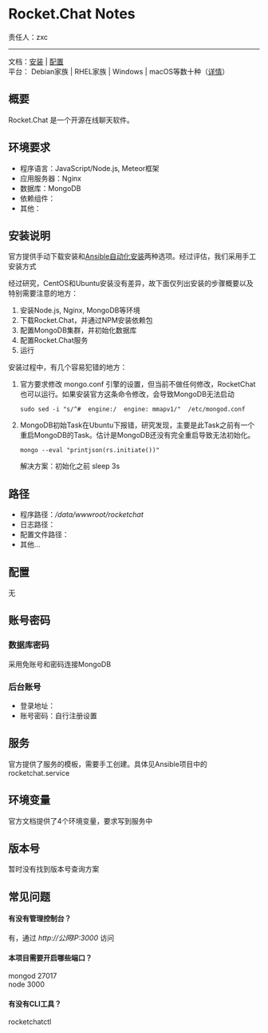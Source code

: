 #  Rocket.Chat Notes

责任人：zxc

---
 
文档：[安装](https://docs.rocket.chat/installation/manual-installation/ubuntu/) | [配置](https://docs.rocket.chat/installation/manual-installation/ubuntu/)  
平台： Debian家族 | RHEL家族 | Windows | macOS等数十种（[详情](https://github.com/RocketChat/Rocket.Chat#deployment)）



## 概要

Rocket.Chat 是一个开源在线聊天软件。

## 环境要求

* 程序语言：JavaScript/Node.js, Meteor框架
* 应用服务器：Nginx
* 数据库：MongoDB
* 依赖组件： 
* 其他：

## 安装说明

官方提供手动下载安装和[Ansible自动化安装]()两种选项。经过评估，我们采用手工安装方式

经过研究，CentOS和Ubuntu安装没有差异，故下面仅列出安装的步骤概要以及特别需要注意的地方：

1. 安装Node.js, Nginx, MongoDB等环境
2. 下载Rocket.Chat，并通过NPM安装依赖包
3. 配置MongoDB集群，并初始化数据库
4. 配置Rocket.Chat服务
5. 运行

安装过程中，有几个容易犯错的地方：

1. 官方要求修改 mongo.conf 引擎的设置，但当前不做任何修改，RocketChat也可以运行。如果安装官方这条命令修改，会导致MongoDB无法启动
   ```
   sudo sed -i "s/^#  engine:/  engine: mmapv1/"  /etc/mongod.conf 
   ```
2. MongoDB初始Task在Ubuntu下报错，研究发现，主要是此Task之前有一个重启MongoDB的Task。估计是MongoDB还没有完全重启导致无法初始化。
   ```
   mongo --eval "printjson(rs.initiate())"
   ```
   解决方案：初始化之前 sleep 3s


## 路径

* 程序路径：*/data/wwwroot/rocketchat*  
* 日志路径： 
* 配置文件路径：
* 其他...

## 配置

无

## 账号密码

### 数据库密码

采用免账号和密码连接MongoDB

### 后台账号

* 登录地址：
* 账号密码：自行注册设置

## 服务

官方提供了服务的模板，需要手工创建。具体见Ansible项目中的 rocketchat.service

## 环境变量

官方文档提供了4个环境变量，要求写到服务中

## 版本号

暂时没有找到版本号查询方案

## 常见问题

#### 有没有管理控制台？

有，通过 *http://公网IP:3000* 访问

#### 本项目需要开启哪些端口？

mongod 27017  
node   3000  

#### 有没有CLI工具？

rocketchatctl
